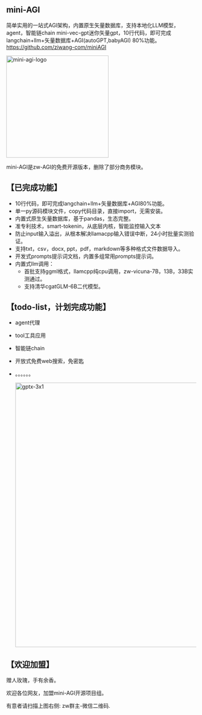 ## mini-AGI
简单实用的一站式AGI架构，内置原生矢量数据库，支持本地化LLM模型，agent，智能链chain
mini-vec-gpt迷你矢量gpt，10行代码，即可完成langchain+llm+矢量数据库+AGI(autoGPT,babyAGI) 80%功能。
https://github.com/ziwang-com/miniAGI



<img width="271" alt="mini-agi-logo" src="https://github.com/ziwang-com/miniAGI/assets/11691791/b1f9f547-205c-4c17-8f21-3ff834874ef0">


mini-AGI是zw-AGI的免费开源版本，删除了部分商务模块。
## 【已完成功能】
* 10行代码，即可完成langchain+llm+矢量数据库+AGI80%功能。
* 单一py源码模块文件，copy代码目录，直接import，无需安装。
* 内置式原生矢量数据库，基于pandas，生态完整。
* 准专利技术，smart-tokenin，从底层内核，智能监控输入文本
* 防止input输入溢出，从根本解决llamacpp输入错误中断，24小时批量实测验证。
* 支持txt，csv，docx, ppt，pdf，markdown等多种格式文件数据导入。
* 开发式prompts提示词文档，内置多组常用prompts提示词。
* 内置式llm调用：
  * 首批支持ggml格式，llamcpp纯cpu调用，zw-vicuna-7B，13B，33B实测通过。
  * 支持清华cgatGLM-6B二代模型。

## 【todo-list，计划完成功能】
* agent代理
* tool工具应用
* 智能链chain
* 开放式免费web搜索，免密匙
* 。。。。。。


  <img width="702" alt="gptx-3x1" src="https://github.com/ziwang-com/miniAGI/assets/11691791/1ac6ffbe-5b93-436c-9a4d-f54a02e6b62c">

## 【欢迎加盟】
赠人玫瑰，手有余香。

欢迎各位网友，加盟mini-AGI开源项目组。

有意者请扫描上图右侧: zw群主-微信二维码.


